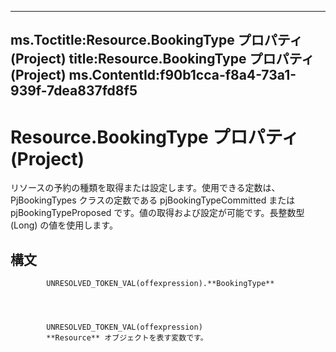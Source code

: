 

---
ms.Toctitle:Resource.BookingType プロパティ (Project)
title:Resource.BookingType プロパティ (Project)
ms.ContentId:f90b1cca-f8a4-73a1-939f-7dea837fd8f5
---
# Resource.BookingType プロパティ (Project)




リソースの予約の種類を取得または設定します。使用できる定数は、PjBookingTypes クラスの定数である pjBookingTypeCommitted または pjBookingTypeProposed です。値の取得および設定が可能です。長整数型 (Long) の値を使用します。

## 構文

            UNRESOLVED_TOKEN_VAL(offexpression).**BookingType**




            UNRESOLVED_TOKEN_VAL(offexpression)
            **Resource** オブジェクトを表す変数です。




